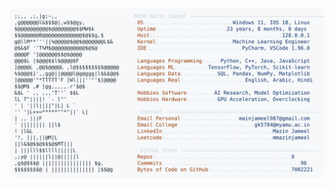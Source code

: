 <picture>
  <source srcset="https://raw.githubusercontent.com/mmazinjameel/mmazinjameel/main/dark_mode.svg?v=1751724602" media="(prefers-color-scheme: dark)">
  <img src="https://raw.githubusercontent.com/mmazinjameel/mmazinjameel/main/light_mode.svg?v=1751724602">
</picture>

